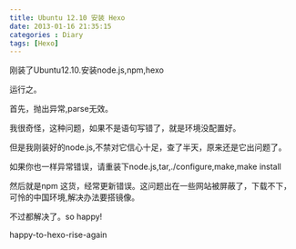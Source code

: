 ```yaml
---
title: Ubuntu 12.10 安装 Hexo
date: 2013-01-16 21:35:15
categories : Diary
tags: [Hexo]
---
```


刚装了Ubuntu12.10.安装node.js,npm,hexo

运行之。

首先，抛出异常,parse无效。

我很奇怪，这种问题，如果不是语句写错了，就是环境没配置好。

但是我刚装好的node.js,不禁对它信心十足，查了半天，原来还是它出问题了。

如果你也一样异常错误，请重装下node.js,tar,./configure,make,make install

然后就是npm 这货，经常更新错误。这问题出在一些网站被屏蔽了，下载不下，可怜的中国环境,解决办法要搭镜像。

不过都解决了。so happy!

happy-to-hexo-rise-again
